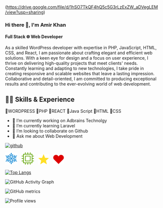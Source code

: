 (https://drive.google.com/file/d/1hSO7TkQF4hQ5c5G3rLzExZW_aDVegLEM/view?usp=sharing)
### Hi there 👋, I'm Amir Khan
#### Full Stack 🌐 Web Developer
As a skilled WordPress developer with expertise in PHP, JavaScript, HTML, CSS, and React, I am passionate about crafting elegant and efficient web solutions. With a keen eye for design and a focus on user experience, I thrive on delivering high-quality projects that meet clients' needs. Constantly learning and adapting to new technologies, I take pride in creating responsive and scalable websites that leave a lasting impression. Collaborative and detail-oriented, I am committed to producing exceptional results and contributing to the ever-evolving world of web development.

## 👨‍🎓 Skills & Experience
💠WORDPRESS
💠PHP
💠REACT
💠Java Script
💠HTML
💠CSS

- 🔭 I’m currently working on Adbrains Technolgy 
- 🌱 I’m currently learning Laravel 
- 👯 I’m looking to collaborate on Github 
- 💬 Ask me about Web Development 


[<img src='https://cdn.jsdelivr.net/npm/simple-icons@3.0.1/icons/github.svg' alt='github' height='40'>](https://github.com/amiradbrains)  

<a href='https://archiveprogram.github.com/'><img src='https://raw.githubusercontent.com/acervenky/animated-github-badges/master/assets/acbadge.gif' width='40' height='40'></a> <a href='https://docs.github.com/en/developers'><img src='https://raw.githubusercontent.com/acervenky/animated-github-badges/master/assets/devbadge.gif' width='40' height='40'></a> <a href='https://stars.github.com/'><img src='https://raw.githubusercontent.com/acervenky/animated-github-badges/master/assets/starbadge.gif' width='35' height='35'></a> <a href='https://docs.github.com/en/github/supporting-the-open-source-community-with-github-sponsors'><img src='https://raw.githubusercontent.com/acervenky/animated-github-badges/master/assets/sponsorbadge.gif' width='35' height='35'></a> 

[![Top Langs](https://github-readme-stats.vercel.app/api/top-langs/?username=amiradbrains)](https://github.com/anuraghazra/github-readme-stats)

![GitHub Activity Graph](https://activity-graph.herokuapp.com/graph?username=amiradbrains)  

![GitHub metrics](https://metrics.lecoq.io/amiradbrains)  

![Profile views](https://gpvc.arturio.dev/amiradbrains)  
